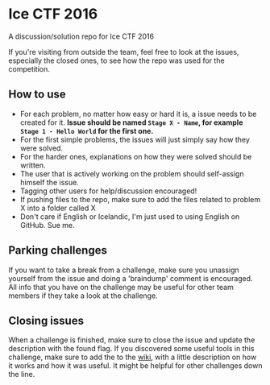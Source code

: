 # Ice CTF 2016
A discussion/solution repo for Ice CTF 2016

If you're visiting from outside the team, feel free to look at the issues, especially the closed ones, to see how the repo was used for the competition.

## How to use
* For each problem, no matter how easy or hard it is, a issue needs to be created for it. **Issue should be named `Stage X - Name`, for example `Stage 1 - Hello World` for the first one.**
* For the first simple problems, the issues will just simply say how they were solved.
* For the harder ones, explanations on how they were solved should be written.
* The user that is actively working on the problem should self-assign himself the issue.
* Tagging other users for help/discussion encouraged!
* If pushing files to the repo, make sure to add the files related to problem X into a folder called X
* Don't care if English or Icelandic, I'm just used to using English on GitHub. Sue me.

## Parking challenges
If you want to take a break from a challenge, make sure you unassign yourself from the issue and doing a 'braindump' comment is encouraged. All info that you have on the challenge may be useful for other team members if they take a look at the challenge.

## Closing issues
When a challenge is finished, make sure to close the issue and update the description with the found flag. If you discovered some useful tools in this challenge, make sure to add the to the [wiki](https://github.com/ikornaselur/project-firewater/wiki), with a little description on how it works and how it was useful. It might be helpful for other challenges down the line.
